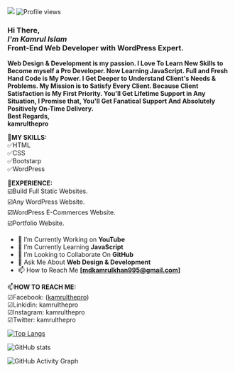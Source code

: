 ![](https://media-exp1.licdn.com/dms/image/C4E16AQG_IgbgROkn1Q/profile-displaybackgroundimage-shrink_200_800/0/1635744085926?e=1648080000&v=beta&t=f54OQ5O8vXmgSIQPNa9ObC2DsUHqucBnc9TzCKZomRg)
![Profile views](https://gpvc.arturio.dev/kamrulthepro)<br>

### Hi There,<br>***I'm Kamrul Islam***<br>**Front-End Web Developer with WordPress Expert.**<br>
**Web Design & Development is my passion. I Love To Learn New Skills to Become myself a Pro Developer. Now Learning JavaScript. Full and Fresh Hand Code is My Power. I Get Deeper to Understand Client's Needs & Problems. My Mission is to Satisfy Every Client. Because Client Satisfaction is My First Priority. You'll Get Lifetime Support in Any Situation, I Promise that, You'll Get Fanatical Support And Absolutely Positively On-Time Delivery.<br>
Best Regards,<br>
kamrulthepro**



**🎡MY SKILLS:**<br>
✅HTML<br>
✅CSS<br>
✅Bootstarp<br>
✅WordPress<br>


**🔰EXPERIENCE:**<br>
☑️Build Full Static Websites.<br>
☑️Any WordPress Website.<br>
☑️WordPress E-Commerces Website.<br>
☑️Portfolio Website.<br>


- 🔭 I’m Currently Working on **YouTube** 
- 🌱 I’m Currently Learning **JavaScript** 
- 👯 I’m Looking to Collaborate On **GitHub** 
- 💬 Ask Me About **Web Design & Development** 
- 📫 How to Reach Me **[mdkamrulkhan995@gmail.com]**

📫**HOW TO REACH ME:**<br>
☑Facebook: ([kamrulthepro](https://www.facebook.com/kamrulthepro))<br>
☑Linkidin: kamrulthepro<br>
☑Instagram: kamrulthepro<br>
☑Twitter: kamrulthepro<br>

<!--  ([link](http://example.com)) -->




<!-- [<img src='https://cdn.jsdelivr.net/npm/simple-icons@3.0.1/icons/github.svg' alt='github' height='40'>](https://github.com/kamrulthepro)  [<img src='https://cdn.jsdelivr.net/npm/simple-icons@3.0.1/icons/linkedin.svg' alt='linkedin' height='40'>](https://www.linkedin.com/in/kamrulthepro/)  [<img src='https://cdn.jsdelivr.net/npm/simple-icons@3.0.1/icons/facebook.svg' alt='facebook' height='40'>](https://www.facebook.com/kamrulthepro)  [<img src='https://cdn.jsdelivr.net/npm/simple-icons@3.0.1/icons/instagram.svg' alt='instagram' height='40'>](https://www.instagram.com/kamrul_the_pro/)  [<img src='https://cdn.jsdelivr.net/npm/simple-icons@3.0.1/icons/twitter.svg' alt='twitter' height='40'>](https://twitter.com/kamrul_the_pro)  [<img src='https://cdn.jsdelivr.net/npm/simple-icons@3.0.1/icons/codepen.svg' alt='codepen' height='40'>](https://codepen.io/kamrulthepro)   -->

<!-- <a href='https://archiveprogram.github.com/'><img src='https://raw.githubusercontent.com/acervenky/animated-github-badges/master/assets/acbadge.gif' width='40' height='40'></a> <a href='https://docs.github.com/en/developers'><img src='https://raw.githubusercontent.com/acervenky/animated-github-badges/master/assets/devbadge.gif' width='40' height='40'></a> <a href='https://github.com/pricing'><img src='https://raw.githubusercontent.com/acervenky/animated-github-badges/master/assets/pro.gif' width='40' height='40'></a> <a href='https://stars.github.com/'><img src='https://raw.githubusercontent.com/acervenky/animated-github-badges/master/assets/starbadge.gif' width='35' height='35'></a> <a href='https://docs.github.com/en/github/supporting-the-open-source-community-with-github-sponsors'><img src='https://raw.githubusercontent.com/acervenky/animated-github-badges/master/assets/sponsorbadge.gif' width='35' height='35'></a>  -->

[![Top Langs](https://github-readme-stats.vercel.app/api/top-langs/?username=kamrulthepro)](https://github.com/anuraghazra/github-readme-stats)

![GitHub stats](https://github-readme-stats.vercel.app/api?username=kamrulthepro&show_icons=true&count_private=true)  

![GitHub Activity Graph](https://activity-graph.herokuapp.com/graph?username=kamrulthepro)  

 

